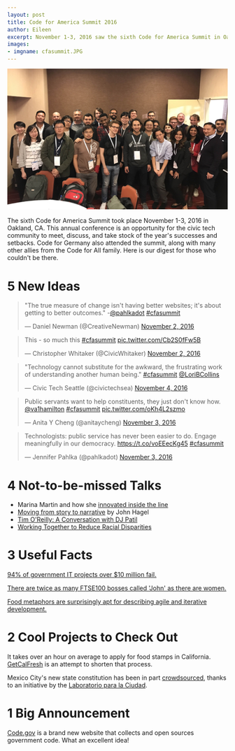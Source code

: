 ```yaml
---
layout: post
title: Code for America Summit 2016
author: Eileen
excerpt: November 1-3, 2016 saw the sixth Code for America Summit in Oakland, CA.
images:
- imgname: cfasummit.JPG
---
```

![cfasummit](/assets/blog/cfasummit.JPG)

The sixth Code for America Summit took place November 1-3, 2016 in Oakland, CA. This annual conference is an opportunity for the civic tech community to meet, discuss, and take stock of the year's successes and setbacks. Code for Germany also attended the summit, along with many other allies from the Code for All family. Here is our digest for those who couldn't be there.

# 5 New Ideas

<blockquote class="twitter-tweet" data-lang="en"><p lang="en" dir="ltr">&quot;The true measure of change isn&#39;t having better websites; it&#39;s about getting to better outcomes.&quot; -<a href="https://twitter.com/pahlkadot">@pahlkadot</a> <a href="https://twitter.com/hashtag/cfasummit?src=hash">#cfasummit</a></p>&mdash; Daniel Newman (@CreativeNewman) <a href="https://twitter.com/CreativeNewman/status/793852718188077060">November 2, 2016</a></blockquote>
<script async src="//platform.twitter.com/widgets.js" charset="utf-8"></script>

<blockquote class="twitter-tweet" data-lang="en"><p lang="en" dir="ltr">This - so much this <a href="https://twitter.com/hashtag/cfasummit?src=hash">#cfasummit</a> <a href="https://t.co/Cb2S0fFw5B">pic.twitter.com/Cb2S0fFw5B</a></p>&mdash; Christopher Whitaker (@CivicWhitaker) <a href="https://twitter.com/CivicWhitaker/status/793856703942885377">November 2, 2016</a></blockquote>
<script async src="//platform.twitter.com/widgets.js" charset="utf-8"></script>

<blockquote class="twitter-tweet" data-lang="en"><p lang="en" dir="ltr">&quot;Technology cannot substitute for the awkward, the frustrating work of understanding another human being.&quot; <a href="https://twitter.com/hashtag/cfasummit?src=hash">#cfasummit</a> <a href="https://twitter.com/LoriBCollins">@LoriBCollins</a></p>&mdash; Civic Tech Seattle (@civictechsea) <a href="https://twitter.com/civictechsea/status/794337800736755713">November 4, 2016</a></blockquote>
<script async src="//platform.twitter.com/widgets.js" charset="utf-8"></script>

<blockquote class="twitter-tweet" data-conversation="none" data-lang="en"><p lang="en" dir="ltr">Public servants want to help constituents, they just don&#39;t know how. <a href="https://twitter.com/va1hamilton">@va1hamilton</a> <a href="https://twitter.com/hashtag/cfasummit?src=hash">#cfasummit</a> <a href="https://t.co/oKh4L2szmo">pic.twitter.com/oKh4L2szmo</a></p>&mdash; Anita Y Cheng (@anitaycheng) <a href="https://twitter.com/anitaycheng/status/794295613294723072">November 3, 2016</a></blockquote>
<script async src="//platform.twitter.com/widgets.js" charset="utf-8"></script>

<blockquote class="twitter-tweet" data-lang="en"><p lang="en" dir="ltr">Technologists: public service has never been easier to do. Engage meaningfully in our democracy. <a href="https://t.co/voEEecKg45">https://t.co/voEEecKg45</a> <a href="https://twitter.com/hashtag/cfasummit?src=hash">#cfasummit</a></p>&mdash; Jennifer Pahlka (@pahlkadot) <a href="https://twitter.com/pahlkadot/status/794285152222330880">November 3, 2016</a></blockquote>
<script async src="//platform.twitter.com/widgets.js" charset="utf-8"></script>

# 4 Not-to-be-missed Talks

* Marina Martin and how she [innovated inside the line](https://youtu.be/GFgECfg6MzE)
* [Moving from story to narrative](https://youtu.be/v80eAV6TTCI) by John Hagel
* [Tim O'Reilly: A Conversation with DJ Patil](https://youtu.be/acQvEc2raks)
* [Working Together to Reduce Racial Disparities](https://youtu.be/PZP5baEYVGU)

# 3 Useful Facts

[94% of government IT projects over $10 million fail.](http://www.computerworld.com/article/2486426/healthcare-it/healthcare-gov-website--didn-t-have-a-chance-in-hell-.html)

[There are twice as many FTSE100 bosses called 'John' as there are women.](https://www.theguardian.com/business/2015/mar/06/johns-davids-and-ians-outnumber-female-chief-executives-in-ftse-100)

[Food metaphors are surprisingly apt for describing agile and iterative development.](https://twitter.com/arielmai/status/794293699739930624)

# 2 Cool Projects to Check Out

It takes over an hour on average to apply for food stamps in California. [GetCalFresh](https://www.getcalfresh.org/) is an attempt to shorten that process.

Mexico City's new state constitution has been in part [crowdsourced](https://www.constitucion.cdmx.gob.mx/), thanks to an initiative by the [Laboratorio para la Ciudad](http://labcd.mx/).

# 1 Big Announcement

[Code.gov](https://code.gov/) is a brand new website that collects and open sources government code. What an excellent idea!
